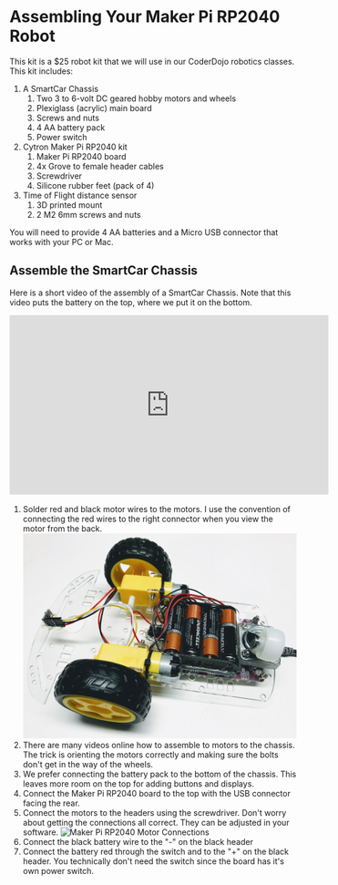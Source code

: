 # Assembling Your Maker Pi RP2040 Robot

This kit is a $25 robot kit that we will use in our CoderDojo robotics classes.  This kit includes:

1. A SmartCar Chassis
    1. Two 3 to 6-volt DC geared hobby motors and wheels
    2. Plexiglass (acrylic) main board
    3. Screws and nuts
    4. 4 AA battery pack
    5. Power switch
2. Cytron Maker Pi RP2040 kit
    1. Maker Pi RP2040 board
    2. 4x Grove to female header cables
    3. Screwdriver
    4. Silicone rubber feet (pack of 4)
3. Time of Flight distance sensor
    1. 3D printed mount
    2. 2 M2 6mm screws and nuts

You will need to provide 4 AA batteries and a Micro USB connector that works with your PC or Mac.

## Assemble the SmartCar Chassis

Here is a short video of the assembly of a SmartCar Chassis.  Note that this video puts the battery on the top, where we put it on the bottom.
<iframe width="560" height="315" src="https://www.youtube.com/embed/lgCERugoVL4" title="YouTube video player" frameborder="0" allow="accelerometer; autoplay; clipboard-write; encrypted-media; gyroscope; picture-in-picture" allowfullscreen></iframe>

1. Solder red and black motor wires to the motors.  I use the convention of connecting the red wires to the right connector when you view the motor from the back.
![](../../img/maker-pi-rp2040-robot-bottom.jpg)
2. There are many videos online how to assemble to motors to the chassis.  The trick is orienting the motors correctly and making sure the bolts don't get in the way of the wheels.
3. We prefer connecting the battery pack to the bottom of the chassis.  This leaves more room on the top for adding buttons and displays.
4. Connect the Maker Pi RP2040 board to the top with the USB connector facing the rear.
5. Connect the motors to the headers using the screwdriver.  Don't worry about getting the connections all correct.  They can be adjusted in your software.
   ![Maker Pi RP2040 Motor Connections](../img/maker-pi-rp2040-motor-connections.jpg)
6. Connect the black battery wire to the "-" on the black header
7. Connect the battery red through the switch and to the "+" on the black header.  You technically don't need the switch since the board has it's own power switch.
